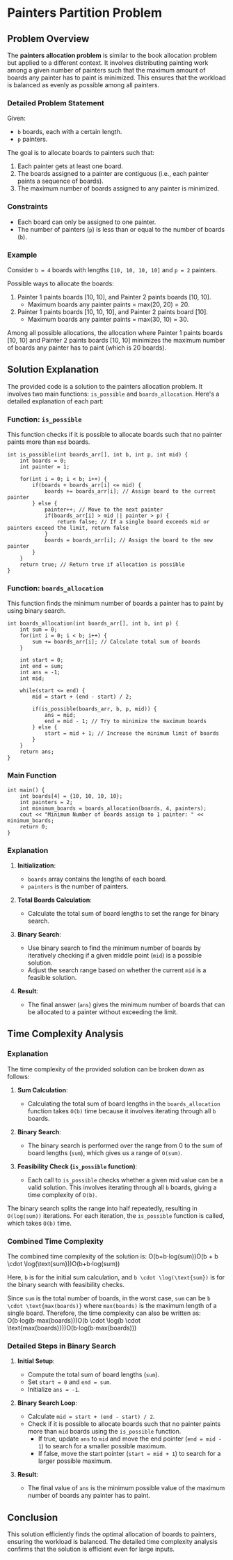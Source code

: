 
# Painters Partition Problem

## Problem Overview

The **painters allocation problem** is similar to the book allocation problem but applied to a different context. It involves distributing painting work among a given number of painters such that the maximum amount of boards any painter has to paint is minimized. This ensures that the workload is balanced as evenly as possible among all painters.

### Detailed Problem Statement

Given:

-   `b` boards, each with a certain length.
-   `p` painters.

The goal is to allocate boards to painters such that:

1.  Each painter gets at least one board.
2.  The boards assigned to a painter are contiguous (i.e., each painter paints a sequence of boards).
3.  The maximum number of boards assigned to any painter is minimized.

### Constraints

-   Each board can only be assigned to one painter.
-   The number of painters (`p`) is less than or equal to the number of boards (`b`).

### Example

Consider `b = 4` boards with lengths `[10, 10, 10, 10]` and `p = 2` painters.

Possible ways to allocate the boards:

1.  Painter 1 paints boards [10, 10], and Painter 2 paints boards [10, 10].
    -   Maximum boards any painter paints = max(20, 20) = 20.
2.  Painter 1 paints boards [10, 10, 10], and Painter 2 paints board [10].
    -   Maximum boards any painter paints = max(30, 10) = 30.

Among all possible allocations, the allocation where Painter 1 paints boards [10, 10] and Painter 2 paints boards [10, 10] minimizes the maximum number of boards any painter has to paint (which is 20 boards).

## Solution Explanation

The provided code is a solution to the painters allocation problem. It involves two main functions: `is_possible` and `boards_allocation`. Here's a detailed explanation of each part:

### Function: `is_possible`

This function checks if it is possible to allocate boards such that no painter paints more than `mid` boards.


```
int is_possible(int boards_arr[], int b, int p, int mid) {
    int boards = 0;
    int painter = 1;
    
    for(int i = 0; i < b; i++) {
        if(boards + boards_arr[i] <= mid) {
            boards += boards_arr[i]; // Assign board to the current painter
        } else {
            painter++; // Move to the next painter
            if(boards_arr[i] > mid || painter > p) {
                return false; // If a single board exceeds mid or painters exceed the limit, return false
            }
            boards = boards_arr[i]; // Assign the board to the new painter
        }
    }
    return true; // Return true if allocation is possible
}
``` 

### Function: `boards_allocation`

This function finds the minimum number of boards a painter has to paint by using binary search.

```
int boards_allocation(int boards_arr[], int b, int p) {
    int sum = 0;
    for(int i = 0; i < b; i++) {
        sum += boards_arr[i]; // Calculate total sum of boards
    }
    
    int start = 0;
    int end = sum;
    int ans = -1;
    int mid;
    
    while(start <= end) {
        mid = start + (end - start) / 2;
        
        if(is_possible(boards_arr, b, p, mid)) {
            ans = mid;
            end = mid - 1; // Try to minimize the maximum boards
        } else {
            start = mid + 1; // Increase the minimum limit of boards
        }
    }
    return ans;
}
``` 

### Main Function


```
int main() {
    int boards[4] = {10, 10, 10, 10};
    int painters = 2;
    int minimum_boards = boards_allocation(boards, 4, painters);
    cout << "Minimum Number of boards assign to 1 painter: " << minimum_boards;
    return 0;
}
``` 

### Explanation

1.  **Initialization**:
    
    -   `boards` array contains the lengths of each board.
    -   `painters` is the number of painters.
2.  **Total Boards Calculation**:
    
    -   Calculate the total sum of board lengths to set the range for binary search.
3.  **Binary Search**:
    
    -   Use binary search to find the minimum number of boards by iteratively checking if a given middle point (`mid`) is a possible solution.
    -   Adjust the search range based on whether the current `mid` is a feasible solution.
4.  **Result**:
    
    -   The final answer (`ans`) gives the minimum number of boards that can be allocated to a painter without exceeding the limit.

## Time Complexity Analysis

### Explanation

The time complexity of the provided solution can be broken down as follows:

1.  **Sum Calculation**:
    
    -   Calculating the total sum of board lengths in the `boards_allocation` function takes `O(b)` time because it involves iterating through all `b` boards.
2.  **Binary Search**:
    
    -   The binary search is performed over the range from 0 to the sum of board lengths (`sum`), which gives us a range of `O(sum)`.
3.  **Feasibility Check (`is_possible` function)**:
    
    -   Each call to `is_possible` checks whether a given mid value can be a valid solution. This involves iterating through all `b` boards, giving a time complexity of `O(b)`.

The binary search splits the range into half repeatedly, resulting in `O(log(sum))` iterations. For each iteration, the `is_possible` function is called, which takes `O(b)` time.

### Combined Time Complexity

The combined time complexity of the solution is: O(b+b⋅log⁡(sum))O(b + b \cdot \log(\text{sum}))O(b+b⋅log(sum))

Here, `b` is for the initial sum calculation, and `b \cdot \log(\text{sum})` is for the binary search with feasibility checks.

Since `sum` is the total number of boards, in the worst case, `sum` can be `b \cdot \text{max(boards)}` where `max(boards)` is the maximum length of a single board. Therefore, the time complexity can also be written as: O(b⋅log⁡(b⋅max(boards)))O(b \cdot \log(b \cdot \text{max(boards)}))O(b⋅log(b⋅max(boards)))

### Detailed Steps in Binary Search

1.  **Initial Setup**:
    
    -   Compute the total sum of board lengths (`sum`).
    -   Set `start = 0` and `end = sum`.
    -   Initialize `ans = -1`.
2.  **Binary Search Loop**:
    
    -   Calculate `mid = start + (end - start) / 2`.
    -   Check if it is possible to allocate boards such that no painter paints more than `mid` boards using the `is_possible` function.
        -   If true, update `ans` to `mid` and move the end pointer (`end = mid - 1`) to search for a smaller possible maximum.
        -   If false, move the start pointer (`start = mid + 1`) to search for a larger possible maximum.
3.  **Result**:
    
    -   The final value of `ans` is the minimum possible value of the maximum number of boards any painter has to paint.

## Conclusion

This solution efficiently finds the optimal allocation of boards to painters, ensuring the workload is balanced. The detailed time complexity analysis confirms that the solution is efficient even for large inputs.

